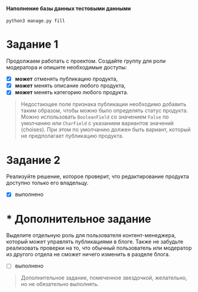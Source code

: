 #### Наполнение базы данных тестовыми данными
```shell
python3 manage.py fill
```

# Задание 1
Продолжаем работать с проектом. Создайте группу для роли модератора и опишите необходимые доступы:
- [x] **может** отменять публикацию продукта,
- [x] **может** менять описание любого продукта,
- [x] **может** менять категорию любого продукта.
> Недостающее поле признака публикации необходимо добавить таким образом, чтобы можно было определять статус продукта. Можно использовать `BooleanField` со значением `False` по умолчанию или `CharField` с указанием вариантов значений (choises). При этом по умолчанию должен быть вариант, который не предполагает публикацию продукта.

# Задание 2 
Реализуйте решение, которое проверит, что редактирование продукта доступно только его владельцу.

- [x] выполнено

# * Дополнительное задание
Выделите отдельную роль для пользователя контент-менеджера, который может управлять публикациями в блоге. Также не забудьте реализовать проверки на то, что обычный пользователь или модератор из другого отдела не сможет ничего изменить в разделе блога.

- [ ] выполнено

>Дополнительное задание, помеченное звездочкой, желательно, но не обязательно выполнять.

